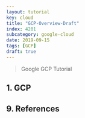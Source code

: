 ```yaml
---
layout: tutorial
key: cloud
title: "GCP-Overview-Draft"
index: 4201
subcategory: google-cloud
date: 2019-09-15
tags: [GCP]
draft: true
---
```


> Google GCP Tutorial

## 1. GCP


## 9. References
